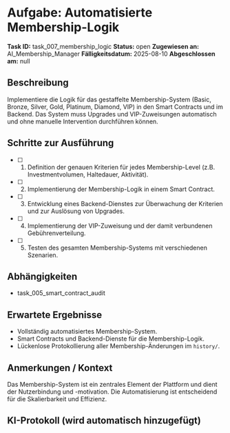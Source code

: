 
# Aufgabe: Automatisierte Membership-Logik

**Task ID:** task_007_membership_logic
**Status:** open
**Zugewiesen an:** AI_Membership_Manager
**Fälligkeitsdatum:** 2025-08-10
**Abgeschlossen am:** null

## Beschreibung
Implementiere die Logik für das gestaffelte Membership-System (Basic, Bronze, Silver, Gold, Platinum, Diamond, VIP) in den Smart Contracts und im Backend. Das System muss Upgrades und VIP-Zuweisungen automatisch und ohne manuelle Intervention durchführen können.

## Schritte zur Ausführung
- [ ] 1. Definition der genauen Kriterien für jedes Membership-Level (z.B. Investmentvolumen, Haltedauer, Aktivität).
- [ ] 2. Implementierung der Membership-Logik in einem Smart Contract.
- [ ] 3. Entwicklung eines Backend-Dienstes zur Überwachung der Kriterien und zur Auslösung von Upgrades.
- [ ] 4. Implementierung der VIP-Zuweisung und der damit verbundenen Gebührenverteilung.
- [ ] 5. Testen des gesamten Membership-Systems mit verschiedenen Szenarien.

## Abhängigkeiten
- task_005_smart_contract_audit

## Erwartete Ergebnisse
- Vollständig automatisiertes Membership-System.
- Smart Contracts und Backend-Dienste für die Membership-Logik.
- Lückenlose Protokollierung aller Membership-Änderungen im `history/`.

## Anmerkungen / Kontext
Das Membership-System ist ein zentrales Element der Plattform und dient der Nutzerbindung und -motivation. Die Automatisierung ist entscheidend für die Skalierbarkeit und Effizienz.

## KI-Protokoll (wird automatisch hinzugefügt)


